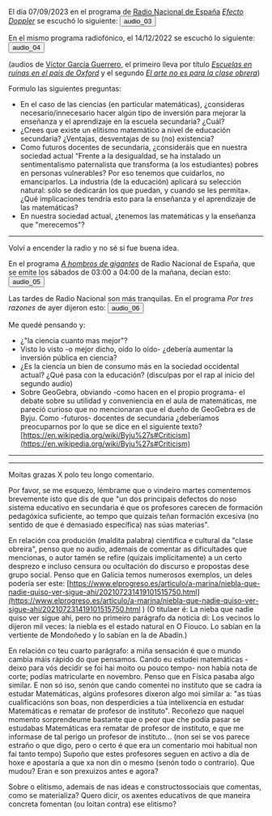 El día 07/09/2023 en el programa de [Radio Nacional de España](https://www.rtve.es/radio/) [_Efecto Doppler_](https://www.rtve.es/play/audios/efecto-doppler/) se escuchó lo siguiente:
<audio id="ID003" source src="audio_01_escuelas_en ruinas.mp3"></audio><button onclick="playAudio('ID003')" type="button">audio_03</button>
<script>
function playAudio(audio_element) {
	var x = document.getElementById(audio_element);
	x.play();
}
</script>
   
En el mismo programa radiofónico, el 14/12/2022 se escuchó lo siguiente:
<audio id="ID004" source src="audio_02_arte_clase_obrera.mp3"></audio><button onclick="playAudio('ID004')" type="button">audio_04</button>
<script>
function playAudio(audio_element) {
	var x = document.getElementById(audio_element);
	x.play();
}
</script>
 
(audios de [Víctor García Guerrero](https://twitter.com/VictorGGuerrero?ref_src=twsrc%5Egoogle%7Ctwcamp%5Eserp%7Ctwgr%5Eauthor), el primeiro lleva por título [_Escuelas en ruínas en el país de Oxford_](https://lasoga.org/escuelas-en-ruinas-en-el-pais-de-oxford-7-de-septiembre/) y el segundo [_El arte no es para la clase obrera_](https://www.ivoox.com/arte-no-es-para-clase-obrera-audios-mp3_rf_99691014_1.html))

Formulo las siguientes preguntas:

- En el caso de las ciencias (en particular matemáticas), ¿consideras necesario/innecesario hacer algún tipo de inversión para mejorar la enseñanza y el aprendizaje en la escuela secundaria? ¿Cuál?
- ¿Crees que existe un elitismo matemático a nivel de educación secundaria? ¿Ventajas, desventajas de su (no) existencia?
- Como futuros docentes de secundaria, ¿consideráis que en nuestra sociedad actual “Frente a la desigualdad, se ha instalado un sentimentalismo paternalista que transforma (a los estudiantes) pobres en personas vulnerables? Por eso tenemos que cuidarlos, no emanciparlos. La industria (de la educación) aplicará su selección natural: sólo se dedicarán los que puedan, y cuando se les permita». ¿Qué implicaciones tendría esto para la enseñanza y el aprendizaje de las matemáticas?
- En nuestra sociedad actual, ¿tenemos las matemáticas y la enseñanza que "merecemos"?

<hr>

Volví a encender la radio y no sé si fue buena idea.

En el programa [_A hombros de gigantes_](https://www.rtve.es/play/audios/a-hombros-de-gigantes/) de Radio Nacional de España, que se emite los sábados de 03:00 a 04:00 de la mañana, decían esto:
<audio id="ID005" source src="audio_02_arte_clase_obrera.mp3"></audio><button onclick="playAudio('ID005')" type="button">audio_05</button>
<script>
function playAudio(audio_element) {
	var x = document.getElementById(audio_element);
	x.play();
}
</script>

Las tardes de Radio Nacional son más tranquilas. En el programa _Por tres razones_ de ayer dijeron esto:
<audio id="ID006" source src="audio_02_arte_clase_obrera.mp3"></audio><button onclick="playAudio('ID006')" type="button">audio_06</button>
<script>
function playAudio(audio_element) {
	var x = document.getElementById(audio_element);
	x.play();
}
</script>

Me quedé pensando y:
- ¿"la ciencia cuanto mas mejor"?
- Visto lo visto -o mejor dicho, oído lo oído- ¿debería aumentar la inversión pública en ciencia?
- ¿Es la ciencia un bien de consumo más en la sociedad occidental actual? ¿Qué pasa con la educación? (disculpas por el rap al inicio del segundo audio)
- Sobre GeoGebra, obviando -como hacen en el propio programa- el debate sobre su utilidad y conveniencia en el aula de matemáticas, me pareció curioso que no mencionaran que el dueño de GeoGebra es de Byju. Como -futuros- docentes de secundaria ¿deberíamos preocuparnos por lo que se dice en el siguiente texto?
[https://en.wikipedia.org/wiki/Byju%27s#Criticism](https://en.wikipedia.org/wiki/Byju%27s#Criticism)

<hr>

<hr>

Moitas grazas X polo teu longo comentario.

Por favor, se me esquezo, lémbrame que o vindeiro martes comentemos brevemente isto que dis de que "un dos principais defectos do noso sistema educativo en secundaria é que os profesores carecen de formación pedagóxica suficiente, ao tempo que quizais teñan formación excesiva (no sentido de que é demasiado específica) nas súas materias".

En relación coa produción (maldita palabra) científica e cultural da "clase obreira", penso que no audio, ademais de comentar as dificultades que mencionas, o autor tamén se refire (quizais implícitamente) a un certo desprezo e incluso censura ou ocultación do discurso e propostas dese grupo social. Penso que en Galicia temos numerosos exemplos, un deles podería ser este:
[https://www.elprogreso.es/articulo/a-marina/niebla-que-nadie-quiso-ver-sigue-ahi/202107231419101515750.html](https://www.elprogreso.es/articulo/a-marina/niebla-que-nadie-quiso-ver-sigue-ahi/202107231419101515750.html
)
(O titulaer é: La nieba que nadie quiso ver sigue ahí, pero no primeiro parágrafo da noticia di: Los vecinos lo dijeron mil veces: la niebla es el estado natural en O Fiouco. Lo sabían en la vertiente de Mondoñedo y lo sabían en la de Abadín.)

En relación co teu cuarto parágrafo: a miña sensación é que o mundo cambia máis rápido do que pensamos. Cando eu estudei matemáticas -deixo para vós decidir se foi hai moito ou pouco tempo- non había nota de corte; podías matricularte en novembro. Penso que en Física pasaba algo similar. E non só iso, senón que cando comentei no instituto que se cadra ía estudar Matemáticas, algúns profesores dixeron algo moi similar a:  "as túas cualificacións son boas, non desperdicies a túa intelixencia en estudar Matemáticas e rematar de profesor de instituto". Recoñezo que naquel momento sorprendeume bastante que o peor que che podía pasar se estudabas Matemáticas era rematar de profesor de instituto, e que me informase de tal perigo un profesor de instituto...
(non sei se vos parece estraño o que digo, pero o certo é que era un comentario moi habitual non fai tanto tempo)
Supoño que estes profesores seguen en activo a día de hoxe e apostaría a que  xa non din o mesmo (senón todo o contrario). Que mudou? Eran e son prexuizos antes e agora?

Sobre o elitismo, ademais de nas ideas e constructossociais que comentas, como se materializa? Quero dicir, os axentes educativos de que maneira concreta fomentan (ou loitan contra) ese elitismo? 

